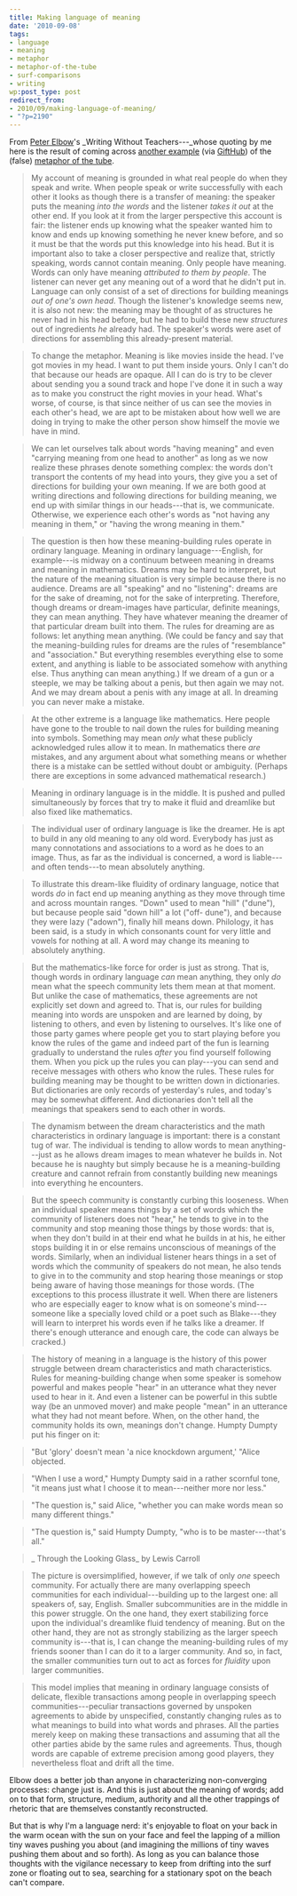 ```yaml
---
title: Making language of meaning
date: '2010-09-08'
tags:
- language
- meaning
- metaphor
- metaphor-of-the-tube
- surf-comparisons
- writing
wp:post_type: post
redirect_from:
- 2010/09/making-language-of-meaning/
- "?p=2190"
---
```


From [Peter Elbow](http://works.bepress.com/peter_elbow/)'s _Writing Without Teachers---_whose quoting by me here is the result of coming across [another example](http://www.coalitionblog.org/2010/09/the-case-for-open-source-design/) (via [GiftHub](http://www.gifthub.org/2010/09/coalition-of-the-willing-open-source-philanthropy-in-support-of-the-swarm.html)) of the (false) [metaphor of the tube](http://www.island94.org/2009/02/the-false-metaphor-of-the-tube-for-communication/).

> My account of meaning is grounded in what real people do when they speak and write. When people speak or write successfully with each other it looks as though there is a transfer of meaning: the speaker puts the meaning _into the words_ and the listener _takes it out_ at the other end. If you look at it from the larger perspective this account is fair: the listener ends up knowing what the speaker wanted him to know and ends up knowing something he never knew before, and so it must be that the words put this knowledge into his head. But it is important also to take a closer perspective and realize that, strictly speaking, words cannot contain meaning. Only people have meaning. Words can only have meaning _attributed to them by people_. The listener can never get any meaning out of a word that he didn't put in. Language can only consist of a set of directions for building meanings _out of one's own head_. Though the listener's knowledge seems new, it is also not new: the meaning may be thought of as structures he never had in his head before, but he had to build these new _structures_ out of ingredients _he_ already had. The speaker's words were aset of directions for assembling this already-present material.

>

> To change the metaphor. Meaning is like movies inside the head. I've got movies in my head. I want to put them inside yours. Only I can't do that because our heads are opaque. All I can do is try to be clever about sending you a sound track and hope I've done it in such a way as to make you construct the right movies in your head. What's worse, of course, is that since neither of us can see the movies in each other's head, we are apt to be mistaken about how well we are doing in trying to make the other person show himself the movie we have in mind.

>

> We can let ourselves talk about words "having meaning" and even "carrying meaning from one head to another" as long as we now realize these phrases denote something complex: the words don't transport the contents of my head into yours, they give you a set of directions for building your own meaning. If we are both good at writing directions and following directions for building meaning, we end up with similar things in our heads---that is, we communicate. Otherwise, we experience each other's words as "not having any meaning in them," or "having the wrong meaning in them."

>

> The question is then how these meaning-building rules operate in ordinary language. Meaning in ordinary language---English, for example---is midway on a continuum between meaning in dreams and meaning in mathematics. Dreams may be hard to interpret, but the nature of the meaning situation is very simple because there is no audience. Dreams are all "speaking" and no "listening": dreams are for the sake of dreaming, not for the sake of interpreting. Therefore, though dreams or dream-images have particular, definite meanings, they can mean anything. They have whatever meaning the dreamer of that particular dream built into them. The rules for dreaming are as follows: let anything mean anything. (We could be fancy and say that the meaning-building rules for dreams are the rules of "resemblance" and "association." But everything resembles everything else to some extent, and anything is liable to be associated somehow with anything else. Thus anything can mean anything.) If we dream of a gun or a steeple, we may be talking about a penis, but then again we may not. And we may dream about a penis with any image at all. In dreaming you can never make a mistake.

>

> At the other extreme is a language like mathematics. Here people have gone to the trouble to nail down the rules for building meaning into symbols. Something may mean _only_ what these publicly acknowledged rules allow it to mean. In mathematics there _are_ mistakes, and any argument about what something means or whether there is a mistake can be settled without doubt or ambiguity. (Perhaps there are exceptions in some advanced mathematical research.)

>

> Meaning in ordinary language is in the middle. It is pushed and pulled simultaneously by forces that try to make it fluid and dreamlike but also fixed like mathematics.

>

> The individual user of ordinary language is like the dreamer. He is apt to build in any old meaning to any old word. Everybody has just as many connotations and associations to a word as he does to an image. Thus, as far as the individual is concerned, a word is liable---and often tends---to mean absolutely anything.

>

> To illustrate this dream-like fluidity of ordinary language, notice that words _do_ in fact end up meaning anything as they move through time and across mountain ranges. "Down" used to mean "hill" ("dune"), but because people said "down hill" a lot ("off- dune"), and because they were lazy ("adown"), finally hill means down. Philology, it has been said, is a study in which consonants count for very little and vowels for nothing at all. A word may change its meaning to absolutely anything.

>

> But the mathematics-like force for order is just as strong. That is, though words in ordinary language _can_ mean anything, they only _do_ mean what the speech community lets them mean at that moment. But unlike the case of mathematics, these agreements are not explicitly set down and agreed to. That is, our rules for building meaning into words are unspoken and are learned by doing, by listening to others, and even by listening to ourselves. It's like one of those party games where people get you to start playing before you know the rules of the game and indeed part of the fun is learning gradually to understand the rules _after_ you find yourself following them. When you pick up the rules you can play---you can send and receive messages with others who know the rules. These rules for building meaning may be thought to be written down in dictionaries. But dictionaries are only records of yesterday's rules, and today's may be somewhat different. And dictionaries don't tell all the meanings that speakers send to each other in words.

>

> The dynamism between the dream characteristics and the math characteristics in ordinary language is important: there is a constant tug of war. The individual is tending to allow words to mean anything---just as he allows dream images to mean whatever he builds in. Not because he is naughty but simply because he is a meaning-building creature and cannot refrain from constantly building new meanings into everything he encounters.

>

> But the speech community is constantly curbing this looseness. When an individual speaker means things by a set of words which the community of listeners does not "hear," he tends to give in to the community and stop meaning those things by those words: that is, when they don't build in at their end what he builds in at his, he either stops building it in or else remains unconscious of meanings of the words. Similarly, when an individual listener hears things in a set of words which the community of speakers do not mean, he also tends to give in to the community and stop hearing those meanings or stop being aware of having those meanings for those words. (The exceptions to this process illustrate it well. When there are listeners who are especially eager to know what is on someone's mind---someone like a specially loved child or a poet such as Blake---they will learn to interpret his words even if he talks like a dreamer. If there's enough utterance and enough care, the code can always be cracked.)

>

> The history of meaning in a language is the history of this power struggle between dream characteristics and math characteristics. Rules for meaning-building change when some speaker is somehow powerful and makes people "hear" in an utterance what they never used to hear in it. And even a listener can be powerful in this subtle way (be an unmoved mover) and make people "mean" in an utterance what they had not meant before. When, on the other hand, the community holds its own, meanings don't change. Humpty Dumpty put his finger on it:

>

> "But 'glory' doesn't mean 'a nice knockdown argument,' "Alice objected.

> "When I use a word," Humpty Dumpty said in a rather scornful tone, "it means just what I choose it to mean---neither more nor less."

> "The question is," said Alice, "whether you can make words mean so many different things."

> "The question is," said Humpty Dumpty, "who is to be master---that's all."

>

> _ Through the Looking Glass_ by Lewis Carroll

>

> The picture is oversimplified, however, if we talk of only _one_ speech community. For actually there are many overlapping speech communities for each individual---building up to the largest one: all speakers of, say, English. Smaller subcommunities are in the middle in this power struggle. On the one hand, they exert stabilizing force upon the individual's dreamlike fluid tendency of meaning. But on the other hand, they are not as strongly stabilizing as the larger speech community is---that is, I can change the meaning-building rules of my friends sooner than I can do it to a larger community. And so, in fact, the smaller communities turn out to act as forces for _fluidity_ upon larger communities.

>

> This model implies that meaning in ordinary language consists of delicate, flexible transactions among people in overlapping speech communities---peculiar transactions governed by unspoken agreements to abide by unspecified, constantly changing rules as to what meanings to build into what words and phrases. All the parties merely keep on making these transactions and assuming that all the other parties abide by the same rules and agreements. Thus, though words are capable of extreme precision among good players, they nevertheless float and drift all the time.

Elbow does a better job than anyone in characterizing non-converging processes: change just is. And this is just about the meaning of words; add on to that form, structure, medium, authority and all the other trappings of rhetoric that are themselves constantly reconstructed.

But that is why I'm a language nerd: it's enjoyable to float on your back in the warm ocean with the sun on your face and feel the lapping of a million tiny waves pushing you about (and imagining the millions of tiny waves pushing them about and so forth). As long as you can balance those thoughts with the vigilance necessary to keep from drifting into the surf zone or floating out to sea, searching for a stationary spot on the beach can't compare.
